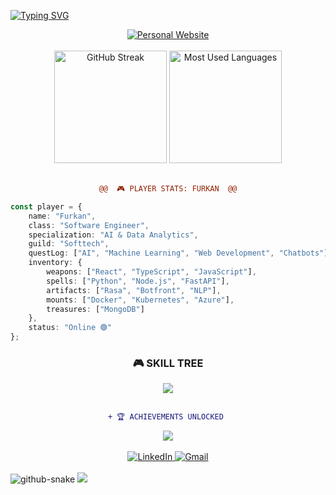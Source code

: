 [![Typing SVG](https://readme-typing-svg.herokuapp.com?font=Press+Start+2P&size=20&duration=4000&pause=1000&color=6B5BE2&center=true&vCenter=true&random=false&width=600&lines=PLAYER+1+-+FURKAN+CONNECTED;LOADING+SKILLS...;AI+%26+DATA+ANALYTICS+SPECIALIST;READY+PLAYER+ONE)](https://git.io/typing-svg)

<div align="center">
  <a href="https://furkanerdogan.me" target="_blank">
    <img src="https://img.shields.io/badge/🎮_Visit_My_Base-furkanerdogan.me-6B5BE2?style=for-the-badge&labelColor=1a1b27" alt="Personal Website"/>
  </a>
</div>

<br/>

<div align="center">
  <img src="https://github-readme-streak-stats.herokuapp.com/?user=hawkyshun&theme=tokyonight&hide_border=true&stroke=6B5BE2&ring=6B5BE2&fire=FF5700" height="180" alt="GitHub Streak"/>
  
  <img src="https://github-readme-stats.vercel.app/api/top-langs?username=hawkyshun&show_icons=true&locale=en&layout=compact&theme=tokyonight&hide_border=true&bg_color=1a1b27&title_color=6B5BE2&icon_color=6B5BE2" height="180" alt="Most Used Languages"/>
</div>

<br/>

<div align="center">
  
  ```diff
  @@  🎮 PLAYER STATS: FURKAN  @@
  ```
  
</div>

```typescript
const player = {
    name: "Furkan",
    class: "Software Engineer",
    specialization: "AI & Data Analytics",
    guild: "Softtech",
    questLog: ["AI", "Machine Learning", "Web Development", "Chatbots"],
    inventory: {
        weapons: ["React", "TypeScript", "JavaScript"],
        spells: ["Python", "Node.js", "FastAPI"],
        artifacts: ["Rasa", "Botfront", "NLP"],
        mounts: ["Docker", "Kubernetes", "Azure"],
        treasures: ["MongoDB"]
    },
    status: "Online 🟢"
};
```

<div align="center">
  <h3>🎮 SKILL TREE</h3>
  <img src="https://skillicons.dev/icons?i=python,fastapi,nodejs,ts,react,docker,kubernetes,mongodb,azure,graphql&theme=dark" />
  
  <br/>
  <br/>
  
  ```diff
  + 🏆 ACHIEVEMENTS UNLOCKED 
  ```
  
  <img src="https://github-profile-trophy.vercel.app/?username=hawkyshun&theme=tokyonight&no-frame=true&row=1&column=6&margin-w=15&margin-h=15" />
</div>

<br/>

<div align="center">
  <a href="https://www.linkedin.com/in/hawkyshun/" target="_blank">
    <img src="https://img.shields.io/badge/Join_My_Party-0077B5?style=for-the-badge&logo=linkedin&logoColor=white" alt="LinkedIn"/>
  </a>
  <a href="mailto:furkanerdogan2300@gmail.com">
    <img src="https://img.shields.io/badge/Send_Message-D14836?style=for-the-badge&logo=gmail&logoColor=white" alt="Gmail"/>
  </a>
</div>

<br/>

<!-- Snake Animation -->
<picture>
  <source media="(prefers-color-scheme: dark)" srcset="https://raw.githubusercontent.com/hawkyshun/hawkyshun/output/github-contribution-grid-snake-dark.svg" />
  <source media="(prefers-color-scheme: light)" srcset="https://raw.githubusercontent.com/hawkyshun/hawkyshun/output/github-contribution-grid-snake.svg" />
  <img alt="github-snake" src="https://raw.githubusercontent.com/hawkyshun/hawkyshun/output/github-contribution-grid-snake-dark.svg" />
</picture>

<!-- Game-style Footer -->
<img src="https://capsule-render.vercel.app/api?type=waving&color=6B5BE2&height=150&section=footer&text=PRESS%20START%20TO%20CONTINUE&fontSize=20&fontColor=FFFFFF&animation=twinkling&fontAlignY=80&fontFamily=Press%20Start%202P" />
